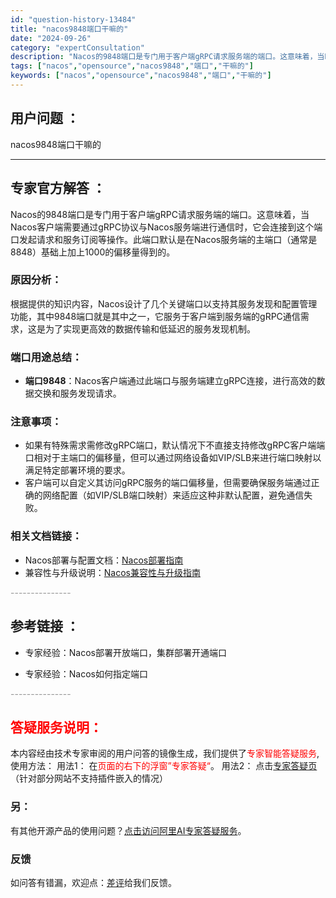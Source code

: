 ```yaml
---
id: "question-history-13484"
title: "nacos9848端口干嘛的"
date: "2024-09-26"
category: "expertConsultation"
description: "Nacos的9848端口是专门用于客户端gRPC请求服务端的端口。这意味着，当Nacos客户端需要通过gRPC协议与Nacos服务端进行通信时，它会连接到这个端口发起请求和服务订阅等操作。此端口默认是在Nacos服务端的主端口（通常是8848）基础上加上1000的偏移量得到的。### 原因分析：根据"
tags: ["nacos","opensource","nacos9848","端口","干嘛的"]
keywords: ["nacos","opensource","nacos9848","端口","干嘛的"]
---
```


## 用户问题 ： 
 nacos9848端口干嘛的  

---------------
## 专家官方解答 ：

Nacos的9848端口是专门用于客户端gRPC请求服务端的端口。这意味着，当Nacos客户端需要通过gRPC协议与Nacos服务端进行通信时，它会连接到这个端口发起请求和服务订阅等操作。此端口默认是在Nacos服务端的主端口（通常是8848）基础上加上1000的偏移量得到的。

### 原因分析：
根据提供的知识内容，Nacos设计了几个关键端口以支持其服务发现和配置管理功能，其中9848端口就是其中之一，它服务于客户端到服务端的gRPC通信需求，这是为了实现更高效的数据传输和低延迟的服务发现机制。

### 端口用途总结：
- **端口9848**：Nacos客户端通过此端口与服务端建立gRPC连接，进行高效的数据交换和服务发现请求。

### 注意事项：
- 如果有特殊需求需修改gRPC端口，默认情况下不直接支持修改gRPC客户端端口相对于主端口的偏移量，但可以通过网络设备如VIP/SLB来进行端口映射以满足特定部署环境的要求。
- 客户端可以自定义其访问gRPC服务的端口偏移量，但需要确保服务端通过正确的网络配置（如VIP/SLB端口映射）来适应这种非默认配置，避免通信失败。

### 相关文档链接：
- Nacos部署与配置文档：[Nacos部署指南](https://nacos.io/docs/latest/guide/admin/cluster-mode-quick-start/)
- 兼容性与升级说明：[Nacos兼容性与升级指南](https://nacos.io/docs/latest/upgrading/200-compatibility/)


<font color="#949494">---------------</font> 


## 参考链接 ：

* 专家经验：Nacos部署开放端口，集群部署开通端口 
 
 * 专家经验：Nacos如何指定端口 


 <font color="#949494">---------------</font> 
 


## <font color="#FF0000">答疑服务说明：</font> 

本内容经由技术专家审阅的用户问答的镜像生成，我们提供了<font color="#FF0000">专家智能答疑服务</font>,使用方法：
用法1： 在<font color="#FF0000">页面的右下的浮窗”专家答疑“</font>。
用法2： 点击[专家答疑页](https://answer.opensource.alibaba.com/docs/intro)（针对部分网站不支持插件嵌入的情况）
### 另：


有其他开源产品的使用问题？[点击访问阿里AI专家答疑服务](https://answer.opensource.alibaba.com/docs/intro)。
### 反馈
如问答有错漏，欢迎点：[差评](https://ai.nacos.io/user/feedbackByEnhancerGradePOJOID?enhancerGradePOJOId=13909)给我们反馈。
